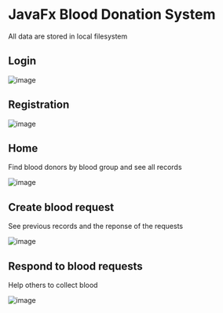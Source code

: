 # JavaFx Blood Donation System

All data are stored in local filesystem

## Login

![image](https://user-images.githubusercontent.com/44702960/227719227-6ab907ee-4c46-46a7-b85d-27f0893aaf6b.png)

## Registration

![image](https://user-images.githubusercontent.com/44702960/227719252-72f0ea09-1692-4f9e-a068-8fdda97d518c.png)

## Home
Find blood donors by blood group and see all records

![image](https://user-images.githubusercontent.com/44702960/227719274-0fc74c9f-2ebc-45a4-b5ef-a4e2ba22156b.png)

## Create blood request
See previous records and the reponse of the requests

![image](https://user-images.githubusercontent.com/44702960/227719294-18c0d793-8164-4160-af32-f6c91bb538f3.png)

## Respond to blood requests
Help others to collect blood

![image](https://user-images.githubusercontent.com/44702960/227719317-db3f707c-cf6a-45b5-bfea-85f3fac09593.png)
